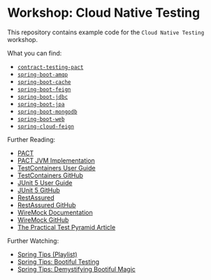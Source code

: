 # Workshop: Cloud Native Testing

This repository contains example code for the `Cloud Native Testing` workshop.

What you can find:

- [`contract-testing-pact`](contract-testing-pact)
- [`spring-boot-amqp`](spring-boot-amqp)
- [`spring-boot-cache`](spring-boot-cache)
- [`spring-boot-feign`](spring-boot-feign)
- [`spring-boot-jdbc`](spring-boot-jdbc)
- [`spring-boot-jpa`](spring-boot-jpa)
- [`spring-boot-mongodb`](spring-boot-mongodb)
- [`spring-boot-web`](spring-boot-web)
- [`spring-cloud-feign`](spring-cloud-feign)

Further Reading:

- [PACT](https://docs.pact.io)
- [PACT JVM Implementation](https://github.com/DiUS/pact-jvm)
- [TestContainers User Guide](https://www.testcontainers.org/usage.html)
- [TestContainers GitHub](https://github.com/testcontainers/testcontainers-java)
- [JUnit 5 User Guide](https://junit.org/junit5/docs/current/user-guide/)
- [JUnit 5 GitHub](https://github.com/junit-team/junit5)
- [RestAssured](http://rest-assured.io)
- [RestAssured GitHub](https://github.com/rest-assured/rest-assured)
- [WireMock Documentation](http://wiremock.org/docs/)
- [WireMock GitHub](https://github.com/tomakehurst/wiremock)
- [The Practical Test Pyramid Article](https://martinfowler.com/articles/practical-test-pyramid.html)

Further Watching:

- [Spring Tips (Playlist)](https://www.youtube.com/playlist?list=PLgGXSWYM2FpPw8rV0tZoMiJYSCiLhPnOc)
- [Spring Tips: Bootiful Testing](https://youtu.be/lTSJCr7xdbM)
- [Spring Tips: Demystifying Bootiful Magic](https://youtu.be/Sw7I70vjN0E)

